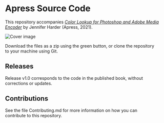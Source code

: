 # Apress Source Code

This repository accompanies [*Color Lookup for Photoshop and Adobe Media Encoder*](https://link.springer.com/video/10.1007/978-1-4842-7353-1) by Jennifer Harder (Apress, 2021).

[comment]: #cover
![Cover image](9781484273531.jpg)

Download the files as a zip using the green button, or clone the repository to your machine using Git.

## Releases

Release v1.0 corresponds to the code in the published book, without corrections or updates.

## Contributions

See the file Contributing.md for more information on how you can contribute to this repository.
